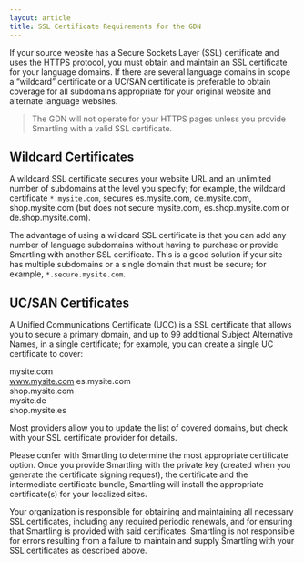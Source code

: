 ```yaml
---
layout: article
title: SSL Certificate Requirements for the GDN
---
```


If your source website has a Secure Sockets Layer (SSL) certificate and uses the HTTPS protocol, you must obtain and maintain an SSL certificate for your language domains. If there are several language domains in scope a “wildcard” certificate or a UC/SAN certificate is preferable to obtain coverage for all subdomains appropriate for your original website and alternate language websites.

>The GDN will not operate for your HTTPS pages unless you provide Smartling with a valid SSL certificate.

## Wildcard Certificates 

A wildcard SSL certificate secures your website URL and an unlimited number of subdomains at the level you specify; for example, the wildcard certificate `*.mysite.com`, secures es.mysite.com, de.mysite.com, shop.mysite.com (but does not secure mysite.com, es.shop.mysite.com or de.shop.mysite.com).

The advantage of using a wildcard SSL certificate is that you can add any number of language subdomains without having to purchase or provide Smartling with another SSL certificate. This is a good solution if your site has multiple subdomains or a single domain that must be secure; for example, `*.secure.mysite.com`.

## UC/SAN Certificates

A Unified Communications Certificate (UCC) is a SSL certificate that allows you to secure a primary domain, and up to 99 additional Subject Alternative Names, in a single certificate; for example, you can create a single UC certificate to cover:  

mysite.com  
www.mysite.com 
es.mysite.com  
shop.mysite.com  
mysite.de  
shop.mysite.es  

Most providers allow you to update the list of covered domains, but check with your SSL certificate provider for details.

Please confer with Smartling to determine the most appropriate certificate option. Once you provide Smartling with the private key (created when you generate the certificate signing request), the certificate and the intermediate certificate bundle, Smartling will install the appropriate certificate(s) for your localized sites.

Your organization is responsible for obtaining and maintaining all necessary SSL certificates, including any required periodic renewals, and for ensuring that Smartling is provided with said certificates. Smartling is not responsible for errors resulting from a failure to maintain and supply Smartling with your SSL certificates as described above.